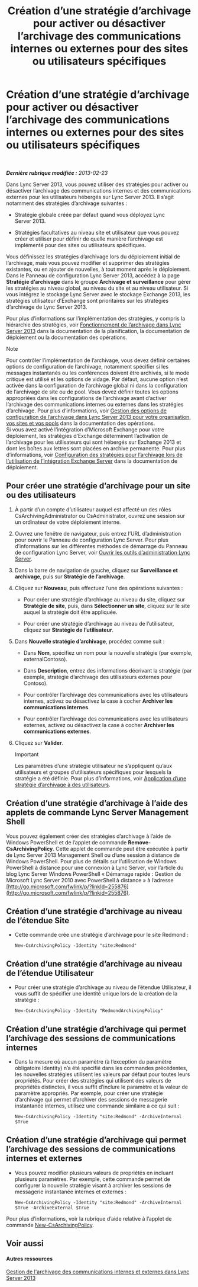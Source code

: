 ﻿---
title: Création d’une stratégie d’archivage pour activer ou désactiver l’archivage des communications internes ou externes pour des sites ou utilisateurs spécifiques
TOCTitle: Création d’une stratégie d’archivage pour activer ou désactiver l’archivage des communications internes ou externes pour des sites ou utilisateurs spécifiques
ms:assetid: 5864793a-ba72-470c-bb5b-9fb41e968896
ms:mtpsurl: https://technet.microsoft.com/fr-fr/library/Gg398385(v=OCS.15)
ms:contentKeyID: 49297246
ms.date: 05/20/2016
mtps_version: v=OCS.15
ms.translationtype: HT
---

# Création d’une stratégie d’archivage pour activer ou désactiver l’archivage des communications internes ou externes pour des sites ou utilisateurs spécifiques

 

_**Dernière rubrique modifiée :** 2013-02-23_

Dans Lync Server 2013, vous pouvez utiliser des stratégies pour activer ou désactiver l’archivage des communications internes et des communications externes pour les utilisateurs hébergés sur Lync Server 2013. Il s’agit notamment des stratégies d’archivage suivantes :

  - Stratégie globale créée par défaut quand vous déployez Lync Server 2013.

  - Stratégies facultatives au niveau site et utilisateur que vous pouvez créer et utiliser pour définir de quelle manière l’archivage est implémenté pour des sites ou utilisateurs spécifiques.

Vous définissez les stratégies d’archivage lors du déploiement initial de l’archivage, mais vous pouvez modifier et supprimer des stratégies existantes, ou en ajouter de nouvelles, à tout moment après le déploiement. Dans le Panneau de configuration Lync Server 2013, accédez à la page **Stratégie d’archivage** dans le groupe **Archivage et surveillance** pour gérer les stratégies au niveau global, au niveau du site et au niveau utilisateur. Si vous intégrez le stockage Lync Server avec le stockage Exchange 2013, les stratégies utilisateur d’Exchange sont prioritaires sur les stratégies d’archivage de Lync Server 2013.

Pour plus d’informations sur l’implémentation des stratégies, y compris la hiérarchie des stratégies, voir [Fonctionnement de l’archivage dans Lync Server 2013](lync-server-2013-how-archiving-works.md) dans la documentation de la planification, la documentation de déploiement ou la documentation des opérations.

> [!NOTE]  
> Pour contrôler l’implémentation de l’archivage, vous devez définir certaines options de configuration de l’archivage, notamment spécifier si les messages instantanés ou les conférences doivent être archivés, si le mode critique est utilisé et les options de vidage. Par défaut, aucune option n’est activée dans la configuration de l’archivage global ni dans la configuration de l’archivage de site ou de pool. Vous devez définir toutes les options appropriées dans les configurations de l’archivage avant d’activer l’archivage des communications internes ou externes dans les stratégies d’archivage. Pour plus d’informations, voir <a href="lync-server-2013-managing-archiving-configuration-options-for-your-organization-sites-and-pools.md">Gestion des options de configuration de l’archivage dans Lync Server 2013 pour votre organisation, vos sites et vos pools</a> dans la documentation des opérations.<br />
Si vous avez activé l’intégration d’Microsoft Exchange pour votre déploiement, les stratégies d’Exchange déterminent l’activation de l’archivage pour les utilisateurs qui sont hébergés sur Exchange 2013 et dont les boîtes aux lettres sont placées en archive permanente. Pour plus d’informations, voir <a href="lync-server-2013-setting-up-policies-for-archiving-when-using-exchange-server-integration.md">Configuration des stratégies pour l’archivage lors de l’utilisation de l’intégration Exchange Server</a> dans la documentation de déploiement.

## Pour créer une stratégie d’archivage pour un site ou des utilisateurs

1.  À partir d’un compte d’utilisateur auquel est affecté un des rôles CsArchivingAdministrator ou CsAdministrator, ouvrez une session sur un ordinateur de votre déploiement interne.

2.  Ouvrez une fenêtre de navigateur, puis entrez l’URL d’administration pour ouvrir le Panneau de configuration Lync Server. Pour plus d’informations sur les différentes méthodes de démarrage du Panneau de configuration Lync Server, voir [Ouvrir les outils d’administration Lync Server](lync-server-2013-open-lync-server-administrative-tools.md).

3.  Dans la barre de navigation de gauche, cliquez sur **Surveillance et archivage**, puis sur **Stratégie de l’archivage**.

4.  Cliquez sur **Nouveau**, puis effectuez l’une des opérations suivantes :
    
      - Pour créer une stratégie d’archivage au niveau du site, cliquez sur **Stratégie de site**, puis, dans **Sélectionner un site**, cliquez sur le site auquel la stratégie doit être appliquée.
    
      - Pour créer une stratégie d’archivage au niveau de l’utilisateur, cliquez sur **Stratégie de l’utilisateur**.

5.  Dans **Nouvelle stratégie d’archivage**, procédez comme suit :
    
      - Dans **Nom**, spécifiez un nom pour la nouvelle stratégie (par exemple, externalContoso).
    
      - Dans **Description**, entrez des informations décrivant la stratégie (par exemple, stratégie d’archivage des utilisateurs externes pour Contoso).
    
      - Pour contrôler l’archivage des communications avec les utilisateurs internes, activez ou désactivez la case à cocher **Archiver les communications internes**.
    
      - Pour contrôler l’archivage des communications avec les utilisateurs externes, activez ou désactivez la case à cocher **Archiver les communications externes**.

6.  Cliquez sur **Valider**.
    
    > [!IMPORTANT]  
    > Les paramètres d’une stratégie utilisateur ne s’appliquent qu’aux utilisateurs et groupes d’utilisateurs spécifiques pour lesquels la stratégie a été définie. Pour plus d’informations, voir <a href="lync-server-2013-applying-an-archiving-policy-to-users.md">Application d’une stratégie d’archivage à des utilisateurs</a>.

## Création d’une stratégie d’archivage à l’aide des applets de commande Lync Server Management Shell

Vous pouvez également créer des stratégies d’archivage à l’aide de Windows PowerShell et de l’applet de commande **Remove-CsArchivingPolicy**. Cette applet de commande peut être exécutée à partir de Lync Server 2013 Management Shell ou d’une session à distance de Windows PowerShell. Pour plus de détails sur l’utilisation de Windows PowerShell à distance pour une connexion à Lync Server, voir l’article du blog Lync Server Windows PowerShell « Démarrage rapide : Gestion de Microsoft Lync Server 2010 avec PowerShell à distance » à l’adresse [http://go.microsoft.com/fwlink/p/?linkId=255876](http://go.microsoft.com/fwlink/p/?linkid=255876).

## Création d’une stratégie d’archivage au niveau de l’étendue Site

  - Cette commande crée une stratégie d’archivage pour le site Redmond :
    
        New-CsArchivingPolicy -Identity "site:Redmond"

## Création d’une stratégie d’archivage au niveau de l’étendue Utilisateur

  - Pour créer une stratégie d’archivage au niveau de l’étendue Utilisateur, il vous suffit de spécifier une identité unique lors de la création de la stratégie :
    
        New-CsArchivingPolicy -Identity "RedmondArchivingPolicy"

## Création d’une stratégie d’archivage qui permet l’archivage des sessions de communications internes

  - Dans la mesure où aucun paramètre (à l’exception du paramètre obligatoire Identity) n’a été spécifié dans les commandes précédentes, les nouvelles stratégies utilisent les valeurs par défaut pour toutes leurs propriétés. Pour créer des stratégies qui utilisent des valeurs de propriétés distinctes, il vous suffit d’inclure le paramètre et la valeur de paramètre appropriés. Par exemple, pour créer une stratégie d’archivage qui permet d’archiver des sessions de messagerie instantanée internes, utilisez une commande similaire à ce qui suit :
    
        New-CsArchivingPolicy -Identity "site:Redmond" -ArchiveInternal $True

## Création d’une stratégie d’archivage qui permet l’archivage des sessions de communications internes et externes

  - Vous pouvez modifier plusieurs valeurs de propriétés en incluant plusieurs paramètres. Par exemple, cette commande permet de configurer la nouvelle stratégie visant à archiver les sessions de messagerie instantanée internes et externes :
    
        New-CsArchivingPolicy -Identity "site:Redmond" -ArchiveInternal $True -ArchiveExternal $True

Pour plus d’informations, voir la rubrique d’aide relative à l’applet de commande [New-CsArchivingPolicy](https://docs.microsoft.com/en-us/powershell/module/skype/New-CsArchivingPolicy).

## Voir aussi

#### Autres ressources

[Gestion de l'archivage des communications internes et externes dans Lync Server 2013](lync-server-2013-managing-the-archiving-of-internal-and-external-communications.md)


